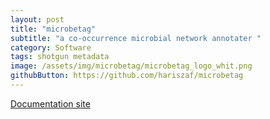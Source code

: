 ```yaml
---
layout: post
title: "microbetag"
subtitle: "a co-occurrence microbial network annotater "
category: Software
tags: shotgun metadata
image: /assets/img/microbetag/microbetag_logo_whit.png
githubButton: https://github.com/hariszaf/microbetag
---
```



[Documentation site](https://hariszaf.github.io/microbetag/)


